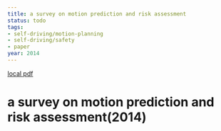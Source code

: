 ```yaml
---
title: a survey on motion prediction and risk assessment
status: todo
tags:
- self-driving/motion-planning
- self-driving/safety
- paper
year: 2014
---
```


[local pdf](../../../pdfs/2014-a%20survey%20on%20motion%20prediction%20and%20risk%20assessment.pdf)

# a survey on motion prediction and risk assessment(2014)
